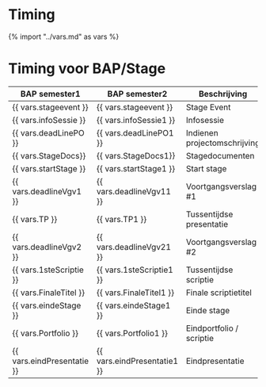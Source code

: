 # Timing
{% import "../vars.md" as vars %}



# Timing voor BAP/Stage


| BAP semester1				| BAP semester2  		  	|Beschrijving	|
|---                    	|---                      	|---            |
|{{ vars.stageevent }}  	|{{ vars.stageevent }}	  	|Stage Event |
|{{ vars.infoSessie }}		|{{ vars.infoSessie1 }}   	|Infosessie       |
|{{ vars.deadLinePO }} 		|{{ vars.deadLinePO1 }}   	|Indienen projectomschrijving|
|{{ vars.StageDocs}}		|{{ vars.StageDocs1}} 	  	|Stagedocumenten |
|{{ vars.startStage }}  	|{{ vars.startStage1 }}   	|Start stage |
|{{ vars.deadlineVgv1 }}	|{{ vars.deadlineVgv11 }} 	|Voortgangsverslag #1 |
|{{ vars.TP }}   			|{{ vars.TP1 }}  		  	|Tussentijdse presentatie |
|{{ vars.deadlineVgv2 }}	|{{ vars.deadlineVgv21 }} 	|Voortgangsverslag #2|
|{{ vars.1steScriptie }} 	|{{ vars.1steScriptie1 }} 	|Tussentijdse scriptie|
|{{ vars.FinaleTitel }}     |{{ vars.FinaleTitel1 }}  	|Finale scriptietitel |
|{{ vars.eindeStage }}		|{{ vars.eindeStage1 }}   	|Einde stage      |
|{{ vars.Portfolio }}     	|{{ vars.Portfolio1 }}	  	|Eindportfolio / scriptie  |
|{{ vars.eindPresentatie }} |{{ vars.eindPresentatie1 }}|Eindpresentatie                                    |


